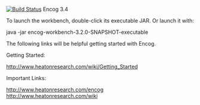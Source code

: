 [![Build Status](https://travis-ci.org/encog/encog-java-workbench.svg?branch=master)](https://travis-ci.org/encog/encog-java-workbench)
Encog 3.4

To launch the workbench, double-click its executable JAR.  Or launch it with:

java -jar encog-workbench-3.2.0-SNAPSHOT-executable

The following links will be helpful getting started with Encog.

Getting Started:

http://www.heatonresearch.com/wiki/Getting_Started

Important Links:

http://www.heatonresearch.com/encog
http://www.heatonresearch.com/wiki